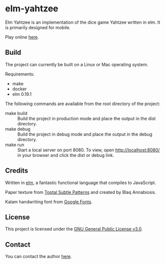 # elm-yahtzee

Elm Yahtzee is an implementation of the dice game Yahtzee written in elm. It is primarily designed for mobile.

Play online [here](https://elm-yahtzee.kappasoft.net).

## Build

The project can currently be built on a Linux or Mac operating system.

Requirements:

* make
* docker
* elm 0.19.1

The following commands are available from the root directory of the project:

<dl>
    <dt>make build</dt>
    <dd>Build the project in production mode and place the output in the dist directory.</dd>
    <dt>make debug</dt>
    <dd>Build the project in debug mode and place the output in the debug directory.</dd>
    <dt>make run</dt>
    <dd>
        Start a local server on port 8080. To view, open
        <a href="http://localhost:8080/" target="_blank">http://localhost:8080/</a> in your browser and click the dist
        or debug link.
    </dd>
</dl>

## Credits

Written in [elm](https://elm-lang.org), a fantastic functional language that compiles to JavaScript.

Paper texture from [Toptal Subtle Patterns](https://www.toptal.com/designers/subtlepatterns/paper/) and created by Blaq
Annabiosis.

Kalam handwriting font from [Google Fonts](https://fonts.google.com/specimen/Kalam).

## License

This project is licensed under the [GNU General Public License v3.0](https://choosealicense.com/licenses/gpl-3.0/).

## Contact

You can contact the author [here](https://www.kappasoft.net/contact).
